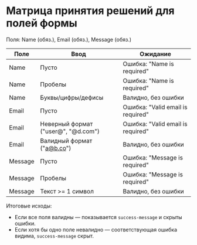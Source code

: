 # Матрица принятия решений для полей формы

Поля: Name (обяз.), Email (обяз.), Message (обяз.)

| Поле   | Ввод                                  | Ожидание                         |
|--------|---------------------------------------|----------------------------------|
| Name   | Пусто                                 | Ошибка: "Name is required"      |
| Name   | Пробелы                               | Ошибка: "Name is required"      |
| Name   | Буквы/цифры/дефисы                    | Валидно, без ошибки              |
| Email  | Пусто                                 | Ошибка: "Valid email is required" |
| Email  | Неверный формат ("user@", "@d.com") | Ошибка: "Valid email is required" |
| Email  | Валидный формат ("a@b.co")            | Валидно, без ошибки              |
| Message| Пусто                                 | Ошибка: "Message is required"   |
| Message| Пробелы                               | Ошибка: "Message is required"   |
| Message| Текст >= 1 символ                     | Валидно, без ошибки              |

Итоговые исходы:
- Если все поля валидны — показывается `success-message` и скрыты ошибки.
- Если хотя бы одно поле невалидно — соответствующая ошибка видима, `success-message` скрыт.
